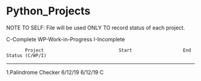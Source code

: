 # Python_Projects
NOTE TO SELF:
File will be used ONLY TO record status of each project.

C-Complete
WP-Work-in-Progress
I-Incomplete



           Project                            Start                   End                      Status (C/WP/I)
------------------------------------------------------------------------------------------------------------------
1.Palindrome Checker                         6/12/19                 6/12/19                       C
